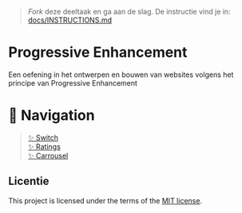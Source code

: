 > _Fork_ deze deeltaak en ga aan de slag. De instructie vind je in: [docs/INSTRUCTIONS.md](docs/INSTRUCTIONS.md)

# Progressive Enhancement

Een oefening in het ontwerpen en bouwen van websites volgens het principe van Progressive Enhancement

# 🧭 Navigation

> [✨ Switch](https://github.com/itsValyria/progressive-enhancement/wiki/%E2%9C%A8-Switch) <br>
> [✨ Ratings](https://github.com/itsValyria/progressive-enhancement/wiki/%E2%9C%A8-Ratings) <br>
> [✨ Carrousel](https://github.com/itsValyria/progressive-enhancement/wiki/%E2%9C%A8-Carrousel)

## Licentie

This project is licensed under the terms of the [MIT license](./LICENSE).
